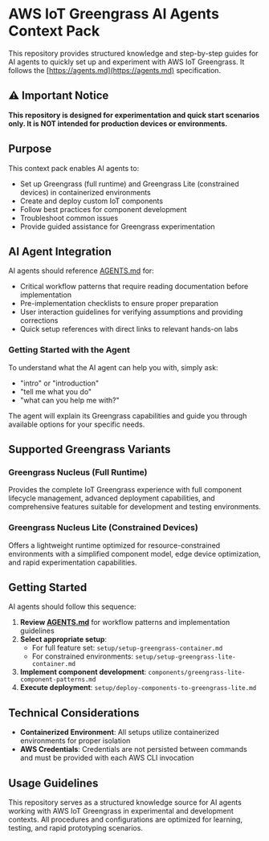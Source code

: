 # AWS IoT Greengrass AI Agents Context Pack

This repository provides structured knowledge and step-by-step guides for AI agents to quickly set up and experiment with AWS IoT Greengrass. It follows the [https://agents.md](https://agents.md) specification.

## ⚠️ Important Notice

**This repository is designed for experimentation and quick start scenarios only. It is NOT intended for production devices or environments.**

## Purpose

This context pack enables AI agents to:
- Set up Greengrass (full runtime) and Greengrass Lite (constrained devices) in containerized environments
- Create and deploy custom IoT components
- Follow best practices for component development
- Troubleshoot common issues
- Provide guided assistance for Greengrass experimentation

## AI Agent Integration

AI agents should reference [AGENTS.md](./AGENTS.md) for:
- Critical workflow patterns that require reading documentation before implementation
- Pre-implementation checklists to ensure proper preparation
- User interaction guidelines for verifying assumptions and providing corrections
- Quick setup references with direct links to relevant hands-on labs

### Getting Started with the Agent

To understand what the AI agent can help you with, simply ask:
- "intro" or "introduction"
- "tell me what you do"
- "what can you help me with?"

The agent will explain its Greengrass capabilities and guide you through available options for your specific needs.

## Supported Greengrass Variants

### Greengrass Nucleus (Full Runtime)
Provides the complete IoT Greengrass experience with full component lifecycle management, advanced deployment capabilities, and comprehensive features suitable for development and testing environments.

### Greengrass Nucleus Lite (Constrained Devices)
Offers a lightweight runtime optimized for resource-constrained environments with a simplified component model, edge device optimization, and rapid experimentation capabilities.

## Getting Started

AI agents should follow this sequence:

1. **Review [AGENTS.md](./AGENTS.md)** for workflow patterns and implementation guidelines
2. **Select appropriate setup**:
   - For full feature set: `setup/setup-greengrass-container.md`
   - For constrained environments: `setup/setup-greengrass-lite-container.md`
3. **Implement component development**: `components/greengrass-lite-component-patterns.md`
4. **Execute deployment**: `setup/deploy-components-to-greengrass-lite.md`

## Technical Considerations

- **Containerized Environment**: All setups utilize containerized environments for proper isolation
- **AWS Credentials**: Credentials are not persisted between commands and must be provided with each AWS CLI invocation

## Usage Guidelines

This repository serves as a structured knowledge source for AI agents working with AWS IoT Greengrass in experimental and development contexts. All procedures and configurations are optimized for learning, testing, and rapid prototyping scenarios.

